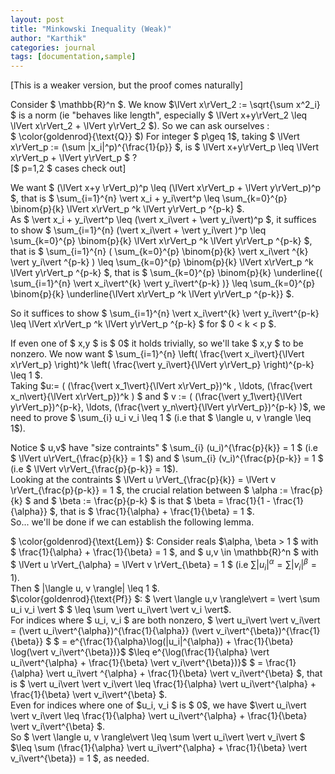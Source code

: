 ```yaml
---
layout: post
title: "Minkowski Inequality (Weak)"
author: "Karthik"
categories: journal
tags: [documentation,sample]
---
```


[This is a weaker version, but the proof comes naturally]   

Consider $ \mathbb{R}^n $. We know $\lVert x\rVert_2 := \sqrt{\sum x^2_i} $ is a norm (ie "behaves like length", especially $ \lVert x+y\rVert_2 \leq \lVert x\rVert_2 + \lVert y\rVert_2 $). So we can ask ourselves :   
$ \color{goldenrod}{\text{Q}} $) For integer $ p\geq 1$, taking $ \lVert x\rVert_p := (\sum |x_i|^p)^{\frac{1}{p}} $, is $ \lVert x+y\rVert_p \leq \lVert x\rVert_p + \lVert y\rVert_p $ ?   
[$ p=1,2 $ cases check out] 

We want $ (\lVert x+y \rVert_p)^p \leq (\lVert x\rVert_p + \lVert y\rVert_p)^p $, that is $ \sum_{i=1}^{n} \vert x_i + y_i\vert^p \leq \sum_{k=0}^{p} \binom{p}{k} \lVert x\rVert_p ^k \lVert y\rVert_p ^{p-k} $.   
As $ \vert x_i + y_i\vert^p \leq (\vert x_i\vert + \vert y_i\vert)^p $, it suffices to show $ \sum_{i=1}^{n} (\vert x_i\vert + \vert y_i\vert )^p \leq \sum_{k=0}^{p} \binom{p}{k} \lVert x\rVert_p ^k \lVert y\rVert_p ^{p-k} $, that is $ \sum_{i=1}^{n} ( \sum_{k=0}^{p} \binom{p}{k} \vert x_i\vert ^{k} \vert y_i\vert ^{p-k} ) \leq \sum_{k=0}^{p} \binom{p}{k} \lVert x\rVert_p ^k \lVert y\rVert_p ^{p-k} $, that is $ \sum_{k=0}^{p} \binom{p}{k} \underline{( \sum_{i=1}^{n} \vert x_i\vert^{k} \vert y_i\vert^{p-k} )} \leq \sum_{k=0}^{p} \binom{p}{k} \underline{\lVert x\rVert_p ^k \lVert y\rVert_p ^{p-k}} $.
   
So it suffices to show $ \sum_{i=1}^{n} \vert x_i\vert^{k} \vert y_i\vert^{p-k} \leq \lVert x\rVert_p ^k \lVert y\rVert_p ^{p-k} $ for $ 0 &lt; k &lt; p $.   

If even one of $ x,y $ is $ 0$ it holds trivially, so we'll take $ x,y $ to be nonzero. We now want $ \sum_{i=1}^{n} \left( \frac{\vert x_i\vert}{\lVert x\rVert_p} \right)^k \left( \frac{\vert y_i\vert}{\lVert y\rVert_p} \right)^{p-k} \leq 1 $.   
Taking $u:= ( (\frac{\vert x_1\vert}{\lVert x\rVert_p})^k , \ldots, (\frac{\vert x_n\vert}{\lVert x\rVert_p})^k ) $ and $ v := ( (\frac{\vert y_1\vert}{\lVert y\rVert_p})^{p-k}, \ldots, (\frac{\vert y_n\vert}{\lVert y\rVert_p})^{p-k} )$, we need to prove $ \sum_{i} u_i v_i \leq 1 $ (i.e that $ \langle u, v \rangle \leq 1$).   

Notice $ u,v$ have "size contraints" $ \sum_{i} (u_i)^{\frac{p}{k}} = 1 $ (i.e $ \lVert u\rVert_{\frac{p}{k}} = 1 $) and $ \sum_{i} (v_i)^{\frac{p}{p-k}} = 1 $ (i.e $ \lVert v\rVert_{\frac{p}{p-k}} = 1$).   
Looking at the contraints $ \lVert u \rVert_{\frac{p}{k}} = \lVert v \rVert_{\frac{p}{p-k}} = 1 $, the crucial relation between $ \alpha := \frac{p}{k} $ and $ \beta := \frac{p}{p-k} $ is that $ \beta = \frac{1}{1 - \frac{1}{\alpha}} $, that is $ \frac{1}{\alpha} + \frac{1}{\beta} = 1 $.   
So... we'll be done if we can establish the following lemma.
   
$ \color{goldenrod}{\text{Lem}} $: Consider reals $\alpha, \beta &gt; 1 $ with $ \frac{1}{\alpha} + \frac{1}{\beta} = 1 $, and $ u,v \in \mathbb{R}^n $ with $ \lVert u \rVert_{\alpha} = \lVert v \rVert_{\beta} = 1 $ (i.e $\sum \vert u_i\vert^{\alpha} = \sum \vert v_i\vert^{\beta} = 1$).   
Then $ |\langle u, v \rangle| \leq 1 $.   
$\color{goldenrod}{\text{Pf}} $: $ \vert \langle u,v \rangle\vert = \vert \sum u_i v_i \vert $ $ \leq \sum \vert u_i\vert \vert v_i \vert$.   
For indices where $ u_i, v_i $ are both nonzero, $ \vert u_i\vert \vert v_i\vert = (\vert u_i\vert^{\alpha})^{\frac{1}{\alpha}} (\vert v_i\vert^{\beta})^{\frac{1}{\beta}} $ $ = e^{\frac{1}{\alpha}\log(|u_i|^{\alpha}) + \frac{1}{\beta} \log(\vert v_i\vert^{\beta})}$ $\leq e^{\log(\frac{1}{\alpha} \vert u_i\vert^{\alpha} + \frac{1}{\beta} \vert v_i\vert^{\beta})}$ $ = \frac{1}{\alpha} \vert u_i\vert ^{\alpha} + \frac{1}{\beta} \vert v_i\vert^{\beta} $, that is $ \vert u_i\vert \vert v_i\vert \leq \frac{1}{\alpha} \vert u_i\vert^{\alpha} + \frac{1}{\beta} \vert v_i\vert^{\beta} $.   
Even for indices where one of $u_i, v_i $ is $ 0$, we have $\vert u_i\vert \vert v_i\vert \leq \frac{1}{\alpha} \vert u_i\vert^{\alpha} + \frac{1}{\beta} \vert v_i\vert^{\beta} $.   
So $ \vert \langle u, v \rangle\vert \leq \sum \vert u_i\vert \vert v_i\vert $ $\leq \sum (\frac{1}{\alpha} \vert u_i\vert^{\alpha} + \frac{1}{\beta} \vert v_i\vert^{\beta}) = 1 $, as needed.
